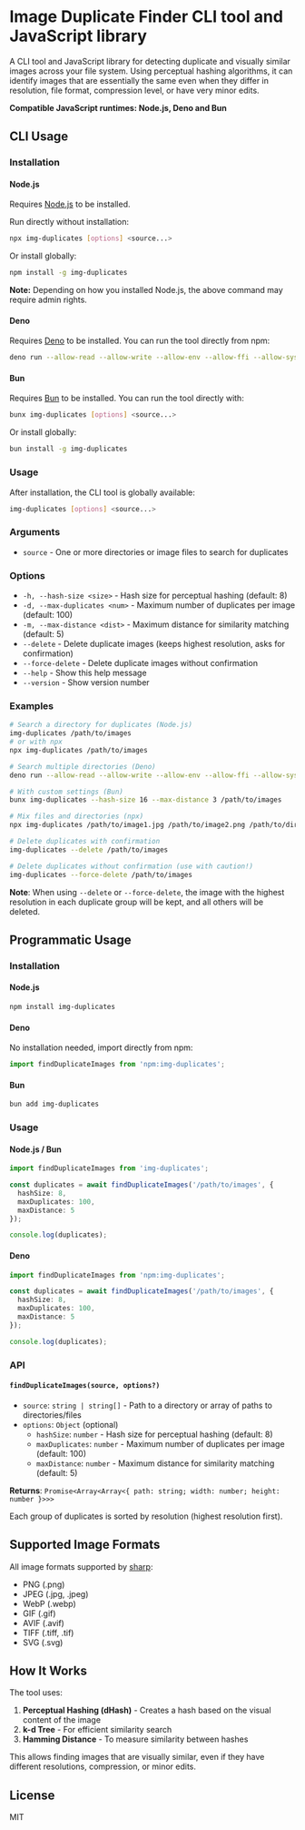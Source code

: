 # Image Duplicate Finder CLI tool and JavaScript library

A CLI tool and JavaScript library for detecting duplicate and visually similar images across your file system. Using perceptual hashing algorithms, it can identify images that are essentially the same even when they differ in resolution, file format, compression level, or have very minor edits.

**Compatible JavaScript runtimes: Node.js, Deno and Bun**

## CLI Usage

### Installation

#### Node.js
Requires [Node.js](https://nodejs.org/) to be installed.

Run directly without installation:
```bash
npx img-duplicates [options] <source...>
```

Or install globally:
```bash
npm install -g img-duplicates
```
**Note:** Depending on how you installed Node.js, the above command may require admin rights.

#### Deno
Requires [Deno](https://deno.land/) to be installed.
You can run the tool directly from npm:
```bash
deno run --allow-read --allow-write --allow-env --allow-ffi --allow-sys npm:img-duplicates [options] <source...>
```

#### Bun
Requires [Bun](https://bun.sh/) to be installed.
You can run the tool directly with:
```bash
bunx img-duplicates [options] <source...>
```

Or install globally:
```bash
bun install -g img-duplicates
```

### Usage

After installation, the CLI tool is globally available:

```bash
img-duplicates [options] <source...>
```

### Arguments

- `source` - One or more directories or image files to search for duplicates

### Options

- `-h, --hash-size <size>` - Hash size for perceptual hashing (default: 8)
- `-d, --max-duplicates <num>` - Maximum number of duplicates per image (default: 100)
- `-m, --max-distance <dist>` - Maximum distance for similarity matching (default: 5)
- `--delete` - Delete duplicate images (keeps highest resolution, asks for confirmation)
- `--force-delete` - Delete duplicate images without confirmation
- `--help` - Show this help message
- `--version` - Show version number

### Examples

```bash
# Search a directory for duplicates (Node.js)
img-duplicates /path/to/images
# or with npx
npx img-duplicates /path/to/images

# Search multiple directories (Deno)
deno run --allow-read --allow-write --allow-env --allow-ffi --allow-sys npm:img-duplicates /path/to/dir1 /path/to/dir2

# With custom settings (Bun)
bunx img-duplicates --hash-size 16 --max-distance 3 /path/to/images

# Mix files and directories (npx)
npx img-duplicates /path/to/image1.jpg /path/to/image2.png /path/to/directory

# Delete duplicates with confirmation
img-duplicates --delete /path/to/images

# Delete duplicates without confirmation (use with caution!)
img-duplicates --force-delete /path/to/images
```

**Note**: When using `--delete` or `--force-delete`, the image with the highest resolution in each duplicate group will be kept, and all others will be deleted.

## Programmatic Usage

### Installation

#### Node.js
```bash
npm install img-duplicates
```

#### Deno
No installation needed, import directly from npm:
```typescript
import findDuplicateImages from 'npm:img-duplicates';
```

#### Bun
```bash
bun add img-duplicates
```

### Usage

#### Node.js / Bun
```typescript
import findDuplicateImages from 'img-duplicates';

const duplicates = await findDuplicateImages('/path/to/images', {
  hashSize: 8,
  maxDuplicates: 100,
  maxDistance: 5
});

console.log(duplicates);
```

#### Deno
```typescript
import findDuplicateImages from 'npm:img-duplicates';

const duplicates = await findDuplicateImages('/path/to/images', {
  hashSize: 8,
  maxDuplicates: 100,
  maxDistance: 5
});

console.log(duplicates);
```

### API

#### `findDuplicateImages(source, options?)`

- `source`: `string | string[]` - Path to a directory or array of paths to directories/files
- `options`: `Object` (optional)
  - `hashSize`: `number` - Hash size for perceptual hashing (default: 8)
  - `maxDuplicates`: `number` - Maximum number of duplicates per image (default: 100)
  - `maxDistance`: `number` - Maximum distance for similarity matching (default: 5)

**Returns**: `Promise<Array<Array<{ path: string; width: number; height: number }>>>`

Each group of duplicates is sorted by resolution (highest resolution first).

## Supported Image Formats

All image formats supported by [sharp](https://sharp.pixelplumbing.com/#formats):

- PNG (.png)
- JPEG (.jpg, .jpeg)
- WebP (.webp)
- GIF (.gif)
- AVIF (.avif)
- TIFF (.tiff, .tif)
- SVG (.svg)

## How It Works

The tool uses:
1. **Perceptual Hashing (dHash)** - Creates a hash based on the visual content of the image
2. **k-d Tree** - For efficient similarity search
3. **Hamming Distance** - To measure similarity between hashes

This allows finding images that are visually similar, even if they have different resolutions, compression, or minor edits.

## License

MIT
